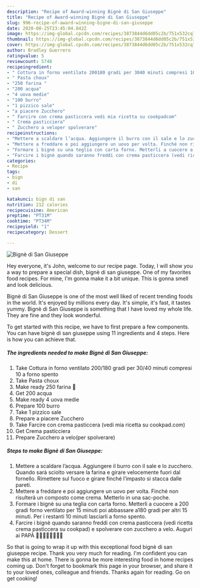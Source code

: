 ```yaml
---
description: "Recipe of Award-winning Bignè di San Giuseppe"
title: "Recipe of Award-winning Bignè di San Giuseppe"
slug: 996-recipe-of-award-winning-bigne-di-san-giuseppe
date: 2020-08-25T23:45:04.842Z
image: https://img-global.cpcdn.com/recipes/3873844d6dd05c2b/751x532cq70/bigne-di-san-giuseppe-recipe-main-photo.jpg
thumbnail: https://img-global.cpcdn.com/recipes/3873844d6dd05c2b/751x532cq70/bigne-di-san-giuseppe-recipe-main-photo.jpg
cover: https://img-global.cpcdn.com/recipes/3873844d6dd05c2b/751x532cq70/bigne-di-san-giuseppe-recipe-main-photo.jpg
author: Bradley Guerrero
ratingvalue: 5
reviewcount: 5748
recipeingredient:
- " Cottura in forno ventilato 200180 gradi per 3040 minuti compresi 10 a forno spento"
- " Pasta choux"
- "250 farina "
- "200 acqua"
- "4 uova medie"
- "100 burro"
- "1 pizzico sale"
- "a piacere Zucchero"
- " Farcire con crema pasticcera vedi mia ricetta su cookpadcom"
- " Crema pasticciera"
- " Zucchero a veloper spolverare"
recipeinstructions:
- "Mettere a scaldare l’acqua. Aggiungere il burro con il sale e lo zucchero. Quando sarà sciolto versare la farina e girare velocemente fuori dal fornello. Rimettere sul fuoco e girare finché l’impasto si stacca dalle pareti."
- "Mettere a freddare e poi aggiungere un uovo per volta. Finché non risulterà un composto come crema. Metterlo in una sac-poche."
- "Formare i bignè su una teglia con carta forno. Metterli a cuocere a 200 gradi forno ventilato per 15 minuti poi abbassare a180 gradi per altri 15 minuti. Per i restanti 10 minuti lasciarli a forno spento."
- "Farcire i bignè quando saranno freddi con crema pasticcera (vedi ricetta crema pasticcera su cookpad) e spolverare con zucchero a velo. Auguri ai PAPÀ 🎉🥂🍾💝👩🏼‍🍳🥰"
categories:
- Recipe
tags:
- bign
- di
- san

katakunci: bign di san 
nutrition: 212 calories
recipecuisine: American
preptime: "PT31M"
cooktime: "PT34M"
recipeyield: "1"
recipecategory: Dessert

---
```



![Bignè di San Giuseppe](https://img-global.cpcdn.com/recipes/3873844d6dd05c2b/751x532cq70/bigne-di-san-giuseppe-recipe-main-photo.jpg)

Hey everyone, it's John, welcome to our recipe page. Today, I will show you a way to prepare a special dish, bignè di san giuseppe. One of my favorites food recipes. For mine, I'm gonna make it a bit unique. This is gonna smell and look delicious.

Bignè di San Giuseppe is one of the most well liked of recent trending foods in the world. It's enjoyed by millions every day. It's simple, it's fast, it tastes yummy. Bignè di San Giuseppe is something that I have loved my whole life. They are fine and they look wonderful.




To get started with this recipe, we have to first prepare a few components. You can have bignè di san giuseppe using 11 ingredients and 4 steps. Here is how you can achieve that.

<!--inarticleads1-->

##### The ingredients needed to make Bignè di San Giuseppe:

1. Take  Cottura in forno ventilato 200/180 gradi per 30/40 minuti compresi 10 a forno spento
1. Take  Pasta choux
1. Make ready 250 farina 🌾
1. Get 200 acqua
1. Make ready 4 uova medie
1. Prepare 100 burro
1. Take 1 pizzico sale
1. Prepare a piacere Zucchero
1. Take  Farcire con crema pasticcera (vedi mia ricetta su cookpad.com)
1. Get  Crema pasticciera
1. Prepare  Zucchero a velo(per spolverare)




<!--inarticleads2-->

##### Steps to make Bignè di San Giuseppe:

1. Mettere a scaldare l’acqua. Aggiungere il burro con il sale e lo zucchero. Quando sarà sciolto versare la farina e girare velocemente fuori dal fornello. Rimettere sul fuoco e girare finché l’impasto si stacca dalle pareti.
1. Mettere a freddare e poi aggiungere un uovo per volta. Finché non risulterà un composto come crema. Metterlo in una sac-poche.
1. Formare i bignè su una teglia con carta forno. Metterli a cuocere a 200 gradi forno ventilato per 15 minuti poi abbassare a180 gradi per altri 15 minuti. Per i restanti 10 minuti lasciarli a forno spento.
1. Farcire i bignè quando saranno freddi con crema pasticcera (vedi ricetta crema pasticcera su cookpad) e spolverare con zucchero a velo. Auguri ai PAPÀ 🎉🥂🍾💝👩🏼‍🍳🥰




So that is going to wrap it up with this exceptional food bignè di san giuseppe recipe. Thank you very much for reading. I'm confident you can make this at home. There is gonna be more interesting food in home recipes coming up. Don't forget to bookmark this page in your browser, and share it to your loved ones, colleague and friends. Thanks again for reading. Go on get cooking!
